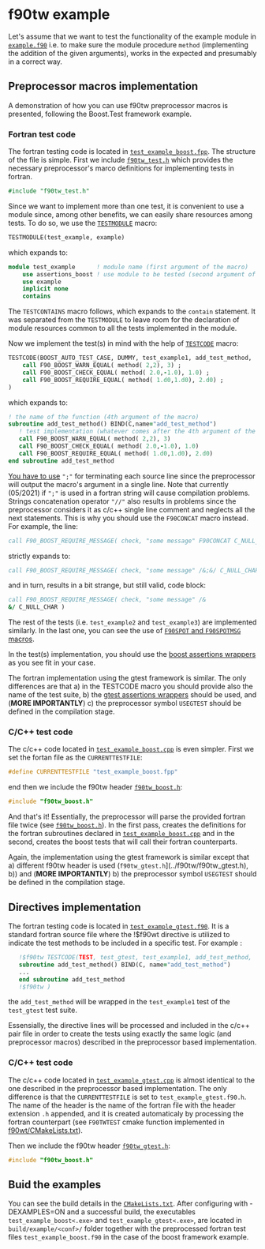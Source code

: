 # f90tw example

Let's assume that we want to test the functionality of the example module in [`example.f90`](example.f90) i.e. to make sure the module procedure `method` (implementing the addition of the given arguments), works in the expected and presumably in a correct way.

## Preprocessor macros implementation

A demonstration of how you can use f90tw preprocessor macros is presented, following the Boost.Test framework example.

### Fortran test code

The fortran testing code is located in [`test_example_boost.fpp`](test_example_boost.fpp). The structure of the file is simple. First we include [`f90tw_test.h`](../f90tw/f90tw_test.h) which provides the necessary preprocessor's marco definitions for implementing tests in fortran.

```fortran
#include "f90tw_test.h"
```

Since we want to implement more than one test, it is convenient to use a module since, among other benefits, we can easily share resources among tests. To do so, we use the [`TESTMODULE`](../README.md#Use) macro:

```fortran
TESTMODULE(test_example, example)
```

which expands to:

```fortran
module test_example      ! module name (first argument of the macro)
    use assertions_boost ! use module to be tested (second argument of the macro)
    use example
    implicit none
    contains
```

The `TESTCONTAINS` macro follows, which expands to the `contain` statement. It was separated from the `TESTMODULE` to leave room for the declaration of module resources common to all the tests implemented in the module.

Now we implement the test(s) in mind with the help of [`TESTCODE`](../README.md#Preprocessor) macro:

```fortran
TESTCODE(BOOST_AUTO_TEST_CASE, DUMMY, test_example1, add_test_method,
    call F90_BOOST_WARN_EQUAL( method( 2,2), 3) ;
    call F90_BOOST_CHECK_EQUAL( method( 2.0,-1.0), 1.0) ;
    call F90_BOOST_REQUIRE_EQUAL( method( 1.d0,1.d0), 2.d0) ;
)
```

which expands to:

```fortran
! the name of the function (4th argument of the macro)
subroutine add_test_method() BIND(C,name="add_test_method")
   ! test implementation (whatever comes after the 4th argument of the macro)
   call F90_BOOST_WARN_EQUAL( method( 2,2), 3)
   call F90_BOOST_CHECK_EQUAL( method( 2.0,-1.0), 1.0)
   call F90_BOOST_REQUIRE_EQUAL( method( 1.d0,1.d0), 2.d0) 
end subroutine add_test_method
```

<u>You have to use</u> `";"` for terminating each source line since the preprocessor will output the macro's argument in a single line. Note that currently (05/2021) if `";"` is used in a fortran string will cause compilation problems. Strings concatenation operator `"//"` also results in problems since the preprocessor considers it as c/c++ single line comment and neglects all the next statements. This is why you should use the `F90CONCAT` macro instead. For example, the line:

```fortran
call F90_BOOST_REQUIRE_MESSAGE( check, "some message" F90CONCAT C_NULL_CHAR ) ;
```

strictly expands to:

```fortran
call F90_BOOST_REQUIRE_MESSAGE( check, "some message" /&;&/ C_NULL_CHAR ) ;
```

and in turn, results in a bit strange, but still valid, code block:

```fortran
call F90_BOOST_REQUIRE_MESSAGE( check, "some message" /&
&/ C_NULL_CHAR )
```

The rest of the tests (i.e. `test_example2` and `test_example3`) are implemented similarly. In the last one, you can see the use of [`F90SPOT` and `F90SPOTMSG` macros](../README.md#Preprocessor).

In the test(s) implementation, you should use the [boost assertions wrappers](../README.md#Boost.test) as you see fit in your case.

The fortran implementation using the gtest framework is similar. The only differences are that a) in the TESTCODE macro you should provide also the name of the test suite, b) the [gtest assertions wrappers](../README.md#Gtest) should be used, and (**MORE IMPORTANTLY**) c) the preprocessor symbol `USEGTEST` should be defined in the compilation stage.

### C/C++ test code

The c/c++ code located in [`test_example_boost.cpp`](test_example_boost.cpp) is even simpler. First we set the fortan file as the `CURRENTTESTFILE`:

```c
#define CURRENTTESTFILE "test_example_boost.fpp"
```

end then we include the f90tw header [`f90tw_boost.h`](../f90tw/f90tw_boost.h):

```c
#include "f90tw_boost.h"
```

And that's it! Essentially, the preprocessor will parse the provided fortran file twice (see [`f90tw_boost.h`](../f90tw/f90tw_boost.h)). In the first pass, creates the definitions for the fortran subroutines declared in [`test_example_boost.cpp`](test_example_boost.cpp) and in the second, creates the boost tests that will call their fortran counterparts.

Again, the implementation using the gtest framework is similar except that a) different f90tw header is used (`f90tw_gtest.h`](../f90tw/f90tw_gtest.h), b)) and (**MORE IMPORTANTLY**) b) the preprocessor symbol `USEGTEST` should be defined in the compilation stage.

## Directives implementation

The fortran testing code is located in [`test_example_gtest.f90`](test_example_example.f90). It is a standard fortran source file where the !$f90wt directive is utilized to indicate the test methods to be included in a specific test. For example :

```fortran
   !$f90tw TESTCODE(TEST, test_gtest, test_example1, add_test_method,
   subroutine add_test_method() BIND(C, name="add_test_method")
   ...
   end subroutine add_test_method
   !$f90tw )
```

the `add_test_method` will be wrapped in the `test_example1` test of the `test_gtest` test suite.

Essensially, the directive lines will be processed and included in the c/c++ pair file in order to create the tests using exactly the same logic (and preprocessor macros) described in the preprocessor based implementation.

### C/C++ test code

The c/c++ code located in [`test_example_gtest.cpp`](test_example_gtest.cpp) is almost identical to the one described in the preprocessor based implementation. The only difference is that the `CURRENTTESTFILE` is set to `test_example_gtest.f90.h`. The name of the header is the name of the fortran file with the header extension `.h` appended, and it is created automaticaly by processing the fortran counterpart (see `F90TWTEST` cmake function implemented in [f90wt/CMakeLists.txt](../f90wt/CMakeLists.txt)).

Then we include the f90tw header [`f90tw_gtest.h`](../f90tw/f90tw_gtest.h):

```c
#include "f90tw_boost.h"
```

## Buid the examples

You can see the build details in the [`CMakeLists.txt`](CMakeLists.txt). After configuring with -DEXAMPLES=ON and a successful build, the executables `test_example_boost<.exe>` and `test_example_gtest<.exe>`, are located in `build/example/<conf>/` folder together with the preprocessed fortran test files `test_example_boost.f90` in the case of the boost framework example.

